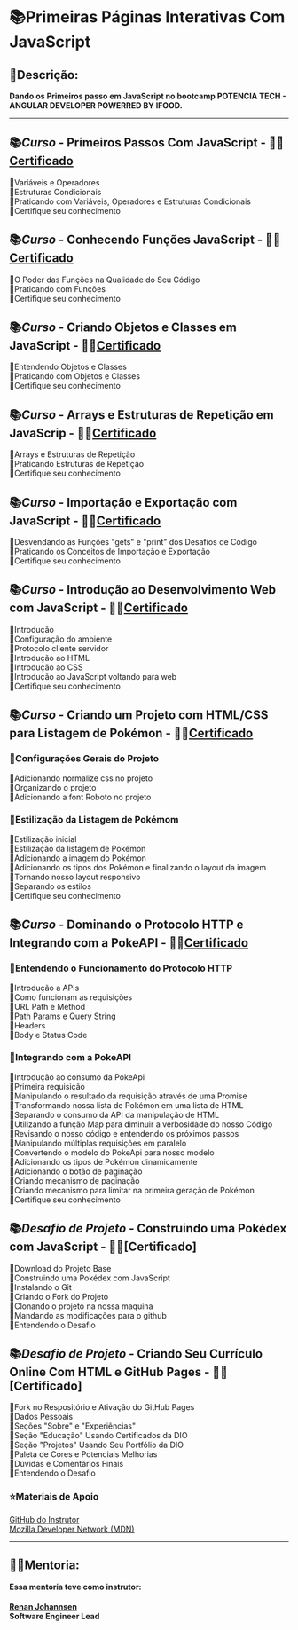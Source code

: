 # 📚Primeiras Páginas Interativas Com JavaScript

## 👀Descrição:
<b>
Dando os Primeiros passo em JavaScript no bootcamp POTENCIA TECH - ANGULAR DEVELOPER POWERRED BY IFOOD.
</b>   

____________________________
## 📚<i>Curso -</i> Primeiros Passos Com JavaScript - 👨‍🎓[Certificado](https://github.com/jhon-lenon/Potencia-Tech-Angular-Developer-Powered-by-iFood/tree/main/02-Primeiras_Paginas_Interativas_com_JavaScript/Certificados/01-Primeiros_Passos_Com_JavaScript/README.md)
🔹Variáveis e Operadores  
🔹Estruturas Condicionais  
🔹Praticando com Variáveis, Operadores e Estruturas Condicionais  
🔸Certifique seu conhecimento  

## 📚<i>Curso -</i> Conhecendo Funções JavaScript - 👨‍🎓[Certificado](https://github.com/jhon-lenon/Potencia-Tech-Angular-Developer-Powered-by-iFood/tree/main/02-Primeiras_Paginas_Interativas_com_JavaScript/Certificados/02_Conhecendo_Fun%C3%A7%C3%B5es_JavaScript/README.md)  
🔹O Poder das Funções na Qualidade do Seu Código  
🔹Praticando com Funções  
🔸Certifique seu conhecimento   

## 📚<i>Curso -</i> Criando Objetos e Classes em JavaScript - 👨‍🎓[Certificado](https://github.com/jhon-lenon/Potencia-Tech-Angular-Developer-Powered-by-iFood/tree/main/02-Primeiras_Paginas_Interativas_com_JavaScript/Certificados/03-Criando_Objeto_e_Classes_com_JavaScript/README.md)   
🔹Entendendo Objetos e Classes  
🔹Praticando com Objetos e Classes  
🔸Certifique seu conhecimento  

## 📚<i>Curso -</i> Arrays e Estruturas de Repetição em JavaScrip - 👨‍🎓[Certificado](https://github.com/jhon-lenon/Potencia-Tech-Angular-Developer-Powered-by-iFood/tree/main/02-Primeiras_Paginas_Interativas_com_JavaScript/Certificados/04-Arrays_Estruturas_de_Repeti%C3%A7%C3%A3o_em_JavaScrip/README.md)  
🔹Arrays e Estruturas de Repetição  
🔹Praticando Estruturas de Repetição  
🔸Certifique seu conhecimento  

## 📚<i>Curso -</i> Importação e Exportação com JavaScript - 👨‍🎓[Certificado](https://github.com/jhon-lenon/Potencia-Tech-Angular-Developer-Powered-by-iFood/tree/main/02-Primeiras_Paginas_Interativas_com_JavaScript/Certificados/05-Importa%C3%A7%C3%A3o_e_Exporta%C3%A7%C3%A3o_com_JavaScript/README.md)  
🔹Desvendando as Funções "gets" e "print" dos Desafios de Código  
🔹Praticando os Conceitos de Importação e Exportação  
🔸Certifique seu conhecimento  

## 📚<i>Curso -</i> Introdução ao Desenvolvimento Web com JavaScript - 👨‍🎓[Certificado](https://github.com/jhon-lenon/Potencia-Tech-Angular-Developer-Powered-by-iFood/tree/main/02-Primeiras_Paginas_Interativas_com_JavaScript/Certificados/06-Introducao_ao_Desenvolvimento_Web_com_JavaScript/README.md)  
🔹Introdução  
🔹Configuração do ambiente  
🔹Protocolo cliente servidor  
🔹Introdução ao HTML  
🔹Introdução ao CSS  
🔹Introdução ao JavaScript voltando para web   
🔸Certifique seu conhecimento  

## 📚<i>Curso -</i> Criando um Projeto com HTML/CSS para Listagem de Pokémon - 👨‍🎓[Certificado](https://github.com/jhon-lenon/Potencia-Tech-Angular-Developer-Powered-by-iFood/blob/main/02-Primeiras_Paginas_Interativas_com_JavaScript/Certificados/07-Criando_um_Projento_com_HTML_e_CSS_para_Listagem_de_Pokemon/README.md)   
### 🔺Configurações Gerais do Projeto  
🔹Adicionando normalize css no projeto  
🔹Organizando o projeto  
🔹Adicionando a font Roboto no projeto  

### 🔺Estilização da Listagem de Pokémom  
🔹Estilização inicial  
🔹Estilização da listagem de Pokémon  
🔹Adicionando a imagem do Pokémon  
🔹Adicionando os tipos dos Pokémon e finalizando o layout da imagem  
🔹Tornando nosso layout responsivo  
🔹Separando os estilos  
🔸Certifique seu conhecimento  

## 📚<i>Curso -</i> Dominando o Protocolo HTTP e Integrando com a PokeAPI - 👨‍🎓[Certificado](https://github.com/jhon-lenon/Potencia-Tech-Angular-Developer-Powered-by-iFood/blob/main/02-Primeiras_Paginas_Interativas_com_JavaScript/Certificados/08-Dominando_o_Protocolo_HTML_e_Integrando_com_a_PokeAPI/README.md)    
### 🔺Entendendo o Funcionamento do Protocolo HTTP  
🔹Introdução a APIs  
🔹Como funcionam as requisições  
🔹URL Path e Method  
🔹Path Params e Query String  
🔹Headers  
🔹Body e Status Code  

### 🔺Integrando com a PokeAPI  
🔹Introdução ao consumo da PokeApi  
🔹Primeira requisição  
🔹Manipulando o resultado da requisição através de uma Promise  
🔹Transformando nossa lista de Pokémon em uma lista de HTML  
🔹Separando o consumo da API da manipulação de HTML  
🔹Utilizando a função Map para diminuir a verbosidade do nosso Código  
🔹Revisando o nosso código e entendendo os próximos passos  
🔹Manipulando múltiplas requisições em paralelo  
🔹Convertendo o modelo do PokeApi para nosso modelo  
🔹Adicionando os tipos de Pokémon dinamicamente  
🔹Adicionando o botão de paginação  
🔹Criando mecanismo de paginação  
🔹Criando mecanismo para limitar na primeira geração de Pokémon  
🔸Certifique seu conhecimento  

## 📚<i>Desafio de Projeto -</i> Construindo uma Pokédex com JavaScript - 👨‍🎓[Certificado]  
🔹Download do Projeto Base  
🔹Construindo uma Pokédex com JavaScript  
🔹Instalando o Git  
🔹Criando o Fork do Projeto  
🔹Clonando o projeto na nossa maquina  
🔹Mandando as modificações para o github  
🔹Entendendo o Desafio  

## 📚<i>Desafio de Projeto -</i> Criando Seu Currículo Online Com HTML e GitHub Pages - 👨‍🎓[Certificado]  
🔹Fork no Respositório e Ativação do GitHub Pages  
🔹Dados Pessoais  
🔹Seções "Sobre" e "Experiências"  
🔹Seção "Educação" Usando Certificados da DIO  
🔹Seção "Projetos" Usando Seu Portfólio da DIO  
🔹Paleta de Cores e Potenciais Melhorias  
🔹Dúvidas e Comentários Finais  
🔹Entendendo o Desafio  













### ⭐️Materiais de Apoio  
[GitHub do Instrutor](https://github.com/digitalinnovationone/javascript-developer-m1)  
[Mozilla Developer Network (MDN)](https://developer.mozilla.org/pt-BR/docs/Learn/Getting_started_with_the_web)  

_____________________________  
## <b>👨‍🏫Mentoria:  
Essa mentoria teve como instrutor:  

####  
[Renan Johannsen](https://www.linkedin.com/in/renanjpaula/ "renanjpaula")  
Software Engineer Lead   
</b>
